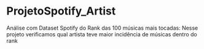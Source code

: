 # ProjetoSpotify_Artist
Análise com Dataset Spotify do Rank das 100 músicas mais tocadas: Nesse projeto verificamos qual artista teve maior incidência de músicas dentro do rank
